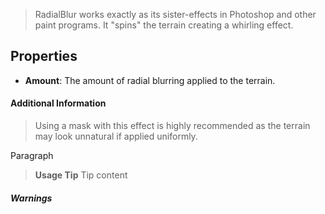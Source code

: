 > RadialBlur works exactly as its sister-effects in Photoshop and other paint programs. It "spins" the terrain creating a whirling effect.

## Properties

- **Amount**: The amount of radial blurring applied to the terrain.

#### Additional Information
> Using a mask with this effect is highly recommended as the terrain may look unnatural if applied uniformly.

Paragraph
> **Usage Tip**
> Tip content

##### Warnings
